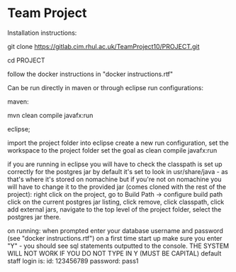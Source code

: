 # Team Project

Installation instructions:

git clone https://gitlab.cim.rhul.ac.uk/TeamProject10/PROJECT.git

cd PROJECT

follow the docker instructions in "docker instructions.rtf"

Can be run directly in maven or through eclipse run configurations:

maven:

mvn clean compile javafx:run

eclipse;

import the project folder into eclipse
create a new run configuration, 
set the workspace to the project folder
set the goal as clean compile javafx:run

if you are running in eclipse you will have to check the classpath is set up correctly for the postgres jar
by default it's set to look in usr/share/java - as that's where it's stored on nomachine
but if you're not on nomachine you will have to change it to the provided jar (comes cloned with the rest of the project):
right click on the project, go to Build Path -> configure build path
click on the current postgres jar listing, click remove,
click classpath, click add external jars, navigate to the top level of the project folder, select the postgres jar there.

on running:
when prompted enter your database username and password (see "docker instructions.rtf")
on a first time start up make sure you enter "Y" - you should see sql statements outputted to the console. 
THE SYSTEM WILL NOT WORK IF YOU DO NOT TYPE IN Y (MUST BE CAPITAL)
default staff login is:
id: 123456789
password: pass1



